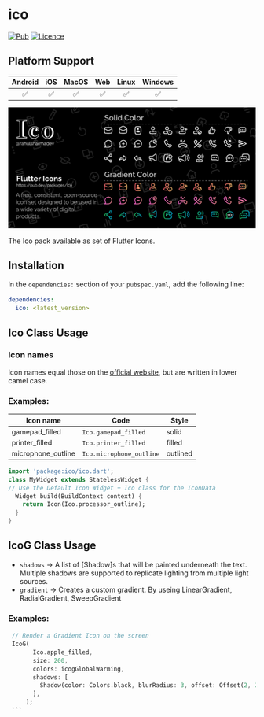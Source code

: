 # ico 

[![Pub](https://img.shields.io/pub/v/ico?color=blue)](https://pub.dartlang.org/packages/ico)
[![Licence](https://img.shields.io/github/license/rahulsharmadev-community/ico)](https://pub.dev/packages/ico/license)

## Platform Support

| Android | iOS | MacOS | Web | Linux | Windows |
| :-----: | :-: | :---: | :-: | :---: | :-----: |
|   ✅    | ✅  |  ✅   | ✅  |  ✅   |   ✅    |

![](https://raw.githubusercontent.com/rahulsharmadev-community/ico/beta/assets/Thumbnail.png)

The Ico pack available as set of Flutter Icons.

## Installation

In the `dependencies:` section of your `pubspec.yaml`, add the following line:

```yaml
dependencies:
  ico: <latest_version>
```
## Ico Class Usage
### Icon names

Icon names equal those on the [official website](https://github.com/rahulsharmadev-community/ico), but are written in lower camel case.

### Examples:
Icon name | Code | Style
--- | --- | ---
gamepad_filled | `Ico.gamepad_filled` | solid
printer_filled | `Ico.printer_filled` | filled
microphone_outline |  `Ico.microphone_outline` | outlined

```dart
import 'package:ico/ico.dart';
class MyWidget extends StatelessWidget {
// Use the Default Icon Widget + Ico class for the IconData
  Widget build(BuildContext context) {
    return Icon(Ico.processor_outline);
  }
}
```

## IcoG Class Usage
* `shadows` → A list of [Shadow]s that will be painted underneath the text.\
Multiple shadows are supported to replicate lighting from multiple light sources.
* `gradient` → Creates a custom gradient. By useing LinearGradient, RadialGradient, SweepGradient

### Examples:
   ```dart
    // Render a Gradient Icon on the screen
    IcoG(
          Ico.apple_filled,
          size: 200,
          colors: icogGlobalWarming,
          shadows: [
            Shadow(color: Colors.black, blurRadius: 3, offset: Offset(2, 2))
          ],
        );
    ```